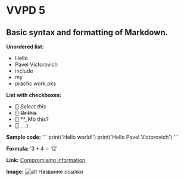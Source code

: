  # VVPD 5

 ## Basic syntax and formatting of Markdown.
**Unordered list:**
* Hello
* Pavel Victorovich
* include
* my
* practic work pks

**List with checkboxes:**
* [] *Select this*
* [] ~~Or this~~
* [] **_Mb this?
* [] ....)

**Sample code:**
'''
print('Hello world!')
print('Hello Pavel Victorovich')
'''

**Formula:**
$'3 * 4 = 12'$

**Link:**
[Compromising information](https://www.youtube.com/watch?v=TiCsBOONpQo)

**Image:**
![alt Название ссылки](https://pin.it/14DwSWw)

